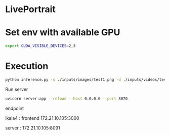 # LivePortrait

# Set env with available GPU
```bash
export CUDA_VISIBLE_DEVICES=2,3
```

# Execution
```bash
python inference.py -s ./inputs/images/test1.png -d ./inputs/videos/test2.mp4
```

Run server
```bash
uvicorn server:app --reload --host 0.0.0.0 --port 8070
```
endpoint

ikala4 : 
frontend 172.21.10.105:3000

server : 172.21.10.105:8091

